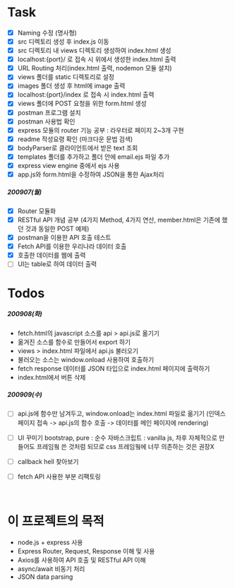# Task
- [x] Naming 수정 (명사형)
- [x] src 디렉토리 생성 후 index.js 이동
- [x] src 디렉토리 내 views 디렉토리 생성하여 index.html 생성
- [x] localhost:{port}/ 로 접속 시 위에서 생성한 index.html 출력
- [x] URL Routing 처리(index.html 출력, nodemon 모듈 설치)
- [x] views 폴더를 static 디렉토리로 설정
- [x] images 폴더 생성 후 html에 image 출력
- [x] localhost:{port}/index 로 접속 시 index.html 출력
- [x] views 폴더에 POST 요청을 위한 form.html 생성
- [x] postman 프로그램 설치
- [x] postman 사용법 확인
- [x] express 모듈의 router 기능 공부 : 라우터로 페이지 2~3개 구현
- [x] readme 작성요령 확인 (마크다운 문법 검색)
- [x] bodyParser로 클라이언트에서 받은 text 조회
- [x] templates 폴더를 추가하고 폴더 안에 email.ejs 파일 추가
- [x] express view engine 중에서 ejs 사용
- [x] app.js와 form.html을 수정하여 JSON을 통한 Ajax처리
##### 200907(월)
- [x] Router 모듈화
- [x] RESTful API 개념 공부 (4가지 Method, 4가지 연산, member.html은 기존에 했던 것과 동일한 POST 예제)
- [x] postman을 이용한 API 호출 테스트
- [x] Fetch API를 이용한 우리나라 데이터 호출
- [x] 호출한 데이터를 웹에 출력
- [ ] UI는 table로 하여 데이터 출력

# Todos 
##### 200908(화)
- fetch.html의 javascript 소스를 api > api.js로 옮기기
- 옮겨진 소스를 함수로 만들어서 export 하기
- views > index.html 파일에서 api.js 불러오기
- 불러오는 소스는 window.onload 사용하여 호출하기
- fetch response 데이터를 JSON 타입으로 index.html 페이지에 출력하기
- index.html에서 버튼 삭제
##### 200909(수)
- [ ] api.js에 함수만 남겨두고, window.onload는 index.html 파일로 옮기기 
(인덱스 페이지 접속 -> api.js의 함수 호출 -> 데이터를 메인 페이지에 rendering)
- [ ] UI 꾸미기
  bootstrap, pure : 순수 자바스크립트 : vanilla js, 차후 자체적으로 만들어도 프레임웤 쓴 것처럼 되므로 css 프레임웤에 너무 의존하는 것은 권장X
- [ ] callback hell 찾아보기
- [ ] fetch API 사용한 부분 리팩토링


<br/>

# 이 프로젝트의 목적
- node.js + express 사용
- Express Router, Request, Response 이해 및 사용
- Axios를 사용하여 API 호출 및 RESTful API 이해
- async/await 비동기 처리
- JSON data parsing
